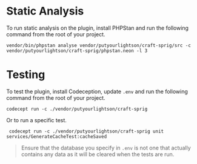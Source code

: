 # Static Analysis

To run static analysis on the plugin, install PHPStan and run the following command from the root of your project.

    vendor/bin/phpstan analyse vendor/putyourlightson/craft-sprig/src -c vendor/putyourlightson/craft-sprig/phpstan.neon -l 3

# Testing

To test the plugin, install Codeception, update `.env` and run the following command from the root of your project.

    codecept run -c ./vendor/putyourlightson/craft-sprig

Or to run a specific test.

     codecept run -c ./vendor/putyourlightson/craft-sprig unit services/GenerateCacheTest:cacheSaved

> Ensure that the database you specify in `.env` is not one that actually contains any data as it will be cleared when the tests are run. 
